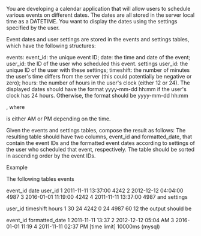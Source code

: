 You are developing a calendar application that will allow users to schedule various events on different dates. The dates are all stored in the server local time as a DATETIME. You want to display the dates using the settings specified by the user.

Event dates and user settings are stored in the events and settings tables, which have the following structures:

events:
event_id: the unique event ID;
date: the time and date of the event;
user_id: the ID of the user who scheduled this event.
settings
user_id: the unique ID of the user with these settings;
timeshift: the number of minutes the user's time differs from the server (this could potentially be negative or zero);
hours: the number of hours in the user's clock (either 12 or 24).
The displayed dates should have the format yyyy-mm-dd hh:mm if the user's clock has 24 hours. Otherwise, the format should be yyyy-mm-dd hh:mm <p>, where <p> is either AM or PM depending on the time.

Given the events and settings tables, compose the result as follows: The resulting table should have two columns, event_id and formatted_date, that contain the event IDs and the formatted event dates according to settings of the user who scheduled that event, respectively. The table should be sorted in ascending order by the event IDs.

Example

The following tables events

event_id	date	user_id
1	2011-11-11 13:37:00	4242
2	2012-12-12 04:04:00	4987
3	2016-01-01 11:19:00	4242
4	2011-11-11 13:37:00	4987
and settings

user_id	timeshift	hours
1	30	24
4242	0	24
4987	60	12
the output should be

event_id	formatted_date
1	2011-11-11 13:37
2	2012-12-12 05:04 AM
3	2016-01-01 11:19
4	2011-11-11 02:37 PM
[time limit] 10000ms (mysql)

